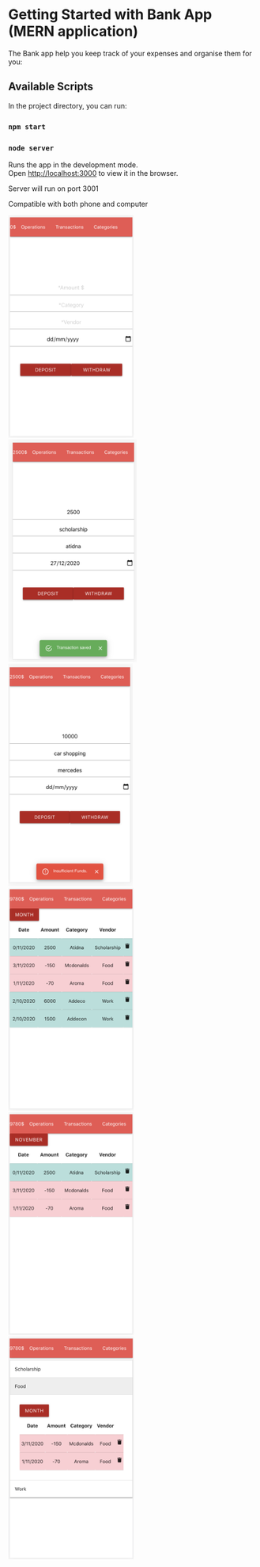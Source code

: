 # Getting Started with Bank App (MERN application)

The Bank app help you keep track of your expenses and organise them for you:

## Available Scripts

In the project directory, you can run:

### `npm start`
### `node server`

Runs the app in the development mode.\
Open [http://localhost:3000](http://localhost:3000) to view it in the browser.

Server will run on port 3001

Compatible with both phone and computer

<img src="operation1.png" alt="operation1" height="450"/> <img src="operation2.png" alt="operation2" height="450"/> <img src="operation3.png" alt="operation3" height="450"/>
<img src="transactions1.png" alt="transaction1" height="450"/> <img src="transaction2.png" alt="transaction2" height="450"/>
<img src="categories.png" alt="categories" height="450"/>
